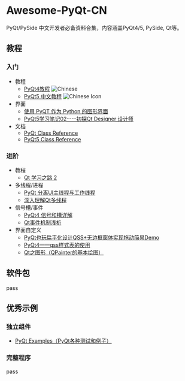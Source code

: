# Awesome-PyQt-CN

PyQt/PySide 中文开发者必备资料合集，内容涵盖PyQt4/5, PySide, Qt等。

## 教程

### 入门

+ 教程
  + [PyQt4教程](http://www.qaulau.com/books/PyQt4_Tutorial/index.html) ![Chinese][Chinese Icon]
  + [PyQt5 中文教程](https://www.gitbook.com/book/maicss/pyqt5/details) ![Chinese Icon]
+ 界面
  + [使用 PyQT 作为 Python 的图形界面](http://hutaow.com/blog/2013/12/16/using-pyqt-as-graphical-interface-for-python/)
  + [PyQt5学习笔记02----初探Qt Designer 设计师](http://blog.csdn.net/a359680405/article/details/45098695)
+ 文档
  + [PyQt Class Reference](http://pyqt.sourceforge.net/Docs/PyQt4/classes.html)
  + [PyQt5 Class Reference](http://pyqt.sourceforge.net/Docs/PyQt5/class_reference.html)

### 进阶

+ 教程
  + [Qt 学习之路 2](https://www.devbean.net/category/qt-study-road-2/)
+ 多线程/进程
  + [PyQt 分离UI主线程与工作线程](http://blog.csdn.net/Mr_Zing/article/details/46945011)
  + [深入理解Qt多线程](http://blog.csdn.net/silangquan/article/details/17199169)
+ 信号槽/事件
  + [PyQt4 信号和槽详解](https://www.linuxzen.com/pyqt4-xin-hao-he-cao-xiang-jie.html)
  + [Qt事件机制浅析](http://qimo601.iteye.com/blog/1407911)
+ 界面自定义
  + [PyQt也玩扁平化设计QSS+无边框窗体实现拖动简易Demo](http://www.oschina.net/code/snippet_861229_37231)
  + [PyQt4——qss样式表的使用](http://bangz.me/archives/pyqt4-design-beautiful-ui-with-qss-stylesheet.html)
  + [Qt之图形（QPainter的基本绘图）](http://blog.csdn.net/liang19890820/article/details/51154216)

## 软件包

pass

## 优秀示例

### 独立组件

+ [PyQt Examples（PyQt各种测试和例子）](https://github.com/892768447/PyQt)

### 完整程序

pass

[Chinese Icon]: https://cdn.rawgit.com/chroming/awesome-pyqt-cn/b62e2f4a/media/chinese.svg
[English Icon]: https://cdn.rawgit.com/chroming/awesome-pyqt-cn/b62e2f4a/media/english.svg